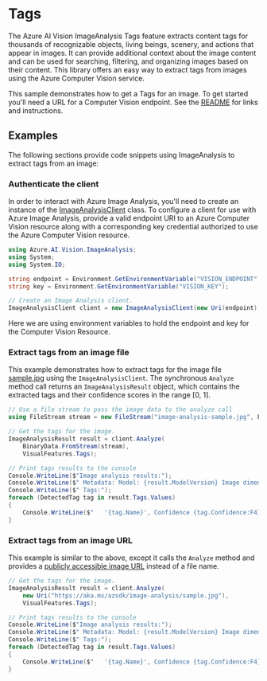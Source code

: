 
# Tags

The Azure AI Vision ImageAnalysis Tags feature extracts content tags for thousands of recognizable objects, living beings, scenery, and actions that appear in images. It can provide additional context about the image content and can be used for searching, filtering, and organizing images based on their content. This library offers an easy way to extract tags from images using the Azure Computer Vision service.

This sample demonstrates how to get a Tags for an image. To get started you'll need a URL for a Computer Vision endpoint. See the [README](https://github.com/Azure/azure-sdk-for-net/blob/main/sdk/vision/Azure.AI.Vision.ImageAnalysis/README.md) for links and instructions.

## Examples

The following sections provide code snippets using ImageAnalysis to extract tags from an image:

### Authenticate the client

In order to interact with Azure Image Analysis, you'll need to create an instance of the [ImageAnalysisClient][imageanalysis_client_class]
class. To configure a client for use with Azure Image Analysis, provide a valid endpoint URI to an Azure Computer Vision resource
along with a corresponding key credential authorized to use the Azure Computer Vision resource.

```C# Snippet:ImageAnalysisUsing
using Azure.AI.Vision.ImageAnalysis;
using System;
using System.IO;
```
```C# Snippet:ImageAnalysisAuth
string endpoint = Environment.GetEnvironmentVariable("VISION_ENDPOINT");
string key = Environment.GetEnvironmentVariable("VISION_KEY");

// Create an Image Analysis client.
ImageAnalysisClient client = new ImageAnalysisClient(new Uri(endpoint), new AzureKeyCredential(key));
```

Here we are using environment variables to hold the endpoint and key for the Computer Vision Resource.

### Extract tags from an image file

This example demonstrates how to extract tags for the image file [sample.jpg](https://aka.ms/azsdk/image-analysis/sample.jpg) using the `ImageAnalysisClient`. The synchronous `Analyze` method call returns an `ImageAnalysisResult` object, which contains the extracted tags and their confidence scores in the range [0, 1].

```C# Snippet:ImageAnalysisTagsFromFile
// Use a file stream to pass the image data to the analyze call
using FileStream stream = new FileStream("image-analysis-sample.jpg", FileMode.Open);

// Get the tags for the image.
ImageAnalysisResult result = client.Analyze(
    BinaryData.FromStream(stream),
    VisualFeatures.Tags);

// Print tags results to the console
Console.WriteLine($"Image analysis results:");
Console.WriteLine($" Metadata: Model: {result.ModelVersion} Image dimensions: {result.Metadata.Width} x {result.Metadata.Height}");
Console.WriteLine($" Tags:");
foreach (DetectedTag tag in result.Tags.Values)
{
    Console.WriteLine($"   '{tag.Name}', Confidence {tag.Confidence:F4}");
}
```

### Extract tags from an image URL

This example is similar to the above, except it calls the `Analyze` method and provides a [publicly accessible image URL](https://aka.ms/azsdk/image-analysis/sample.jpg) instead of a file name.

```C# Snippet:ImageAnalysisTagsFromUrl
// Get the tags for the image.
ImageAnalysisResult result = client.Analyze(
    new Uri("https://aka.ms/azsdk/image-analysis/sample.jpg"),
    VisualFeatures.Tags);

// Print tags results to the console
Console.WriteLine($"Image analysis results:");
Console.WriteLine($" Metadata: Model: {result.ModelVersion} Image dimensions: {result.Metadata.Width} x {result.Metadata.Height}");
Console.WriteLine($" Tags:");
foreach (DetectedTag tag in result.Tags.Values)
{
    Console.WriteLine($"   '{tag.Name}', Confidence {tag.Confidence:F4}");
}
```
[imageanalysis_client_class]: https://github.com/Azure/azure-sdk-for-net/blob/main/sdk/vision/Azure.AI.Vision.ImageAnalysis/src/Custom/ImageAnalysisClient.cs